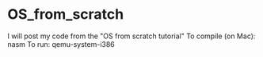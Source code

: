 # OS_from_scratch
I will post my code from the "OS from scratch tutorial"
To compile (on Mac):
nasm <file>
To run:
qemu-system-i386 <file generated by nasm>
